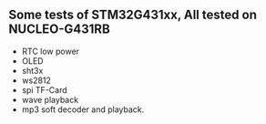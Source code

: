 ## Some tests of STM32G431xx, All tested on NUCLEO-G431RB
 - RTC low power
 - OLED
 - sht3x
 - ws2812
 - spi TF-Card
 - wave playback
 - mp3 soft decoder and playback.
